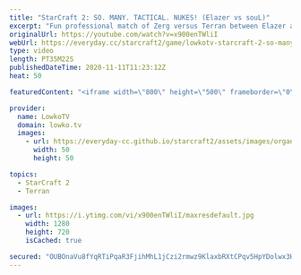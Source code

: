 ```yaml
---
title: "StarCraft 2: SO. MANY. TACTICAL. NUKES! (Elazer vs souL)"
excerpt: "Fun professional match of Zerg versus Terran between Elazer and souL. This late game focused Zerg versus Terran has tons of Tactical Nukes.  ByuN versus Lurkers: https://youtu.be/eLWJxqsr7gs  Become a YouTube member: https://lowko.tv/join Support my work on Patreon: http://www.patreon.com/lowkotv  My"
originalUrl: https://youtube.com/watch?v=x900enTWliI
webUrl: https://everyday.cc/starcraft2/game/lowkotv-starcraft-2-so-many-tactical-nukes-elazer-vs-soul/
type: video
length: PT35M22S
publishedDateTime: 2020-11-11T11:23:12Z
heat: 50

featuredContent: "<iframe width=\"800\" height=\"500\" frameborder=\"0\" src=\"https://www.youtube.com/embed/x900enTWliI\" allow=\"accelerometer; autoplay; encrypted-media; gyroscope; picture-in-picture\" allowfullscreen></iframe>"

provider:
  name: LowkoTV
  domain: lowko.tv
  images:
    - url: https://everyday-cc.github.io/starcraft2/assets/images/organizations/lowko.tv-50x50.jpg
      width: 50
      height: 50

topics:
  - StarCraft 2
  - Terran

images:
  - url: https://i.ytimg.com/vi/x900enTWliI/maxresdefault.jpg
    width: 1280
    height: 720
    isCached: true

secured: "OUBOnaVu8fYqRTiPqaR3FjihMhL1jCzi2rmwz9KlaxbRXtCPqv5HpYDolwx3Hn1mui2LJSoCH28mmR9cgWKKYgQjsoH4ueVlhKHsRyuYoBmfMoiQFnhXDFrurhRclvf6UgNfjOA1/nUHuR7jzjPK+3FCpKaYIaDLowxUkBSyOqN1x26J7vj6E7htaJRiOF+K4GxL30b/8r+0XIspcduRjM844ugzugFcW234RNX0sSJQdlXUqSfuabGRE4CPyYKT+1b5GFd4dmwUf/2YU4mnunad4xSJ3xFl0sThBi6VPYsvZfsGsY3logBqGq0KwcOo/7gTx881wj6VGWQeJZpfryoV07hLw+BXX9loL5tjYfLn3QBYSo+i/IcewZb9RMlyMJPEEd1dYU9RfOqeQUGND9IUADM2mSkxdrj+6RgdYVWX2mESIqT/qChaDSTfDN6s;K/skFfAu9qGrvWMurItvwA=="
---
```



